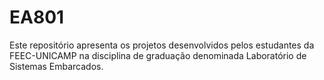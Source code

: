 # EA801

Este repositório apresenta os projetos desenvolvidos pelos estudantes da FEEC-UNICAMP na disciplina de graduação denominada Laboratório de Sistemas Embarcados. 
